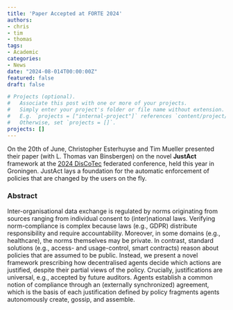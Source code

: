 ```yaml
---
title: 'Paper Accepted at FORTE 2024'
authors:
- chris
- tim
- thomas
tags:
- Academic
categories:
- News
date: "2024-08-014T00:00:00Z"
featured: false
draft: false

# Projects (optional).
#   Associate this post with one or more of your projects.
#   Simply enter your project's folder or file name without extension.
#   E.g. `projects = ["internal-project"]` references `content/project/deep-learning/index.md`.
#   Otherwise, set `projects = []`.
projects: []
---
```


On the 20th of June, Christopher Esterhuyse and Tim Mueller presented their paper (with L. Thomas van Binsbergen)
on the novel **JustAct** framework at the [2024 DisCoTec](https://www.discotec.org/2024) federated conference, held this year in Groningen.
JustAct lays a foundation for the automatic enforcement of policies that are changed by the users on the fly.

### Abstract
Inter-organisational data exchange is regulated by norms originating from sources ranging from individual consent to (inter)national laws. Verifying norm-compliance is complex because laws (e.g., GDPR) distribute responsibility and require accountability. Moreover, in some domains (e.g., healthcare), the norms themselves may be private. In contrast, standard solutions (e.g., access- and usage-control, smart contracts) reason about policies that are assumed to be public. Instead, we present a novel framework prescribing how decentralised agents decide which actions are justified, despite their partial views of the policy. Crucially, justifications are universal, e.g., accepted by future auditors. Agents establish a common notion of compliance through an (externally synchronized) agreement, which is the basis of each justification defined by policy fragments agents autonomously create, gossip, and assemble.
